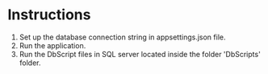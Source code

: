 # Instructions

 1. Set up the database connection string in appsettings.json file.
 2. Run the application.
 3. Run the DbScript files in SQL server located inside the folder 'DbScripts' folder.
